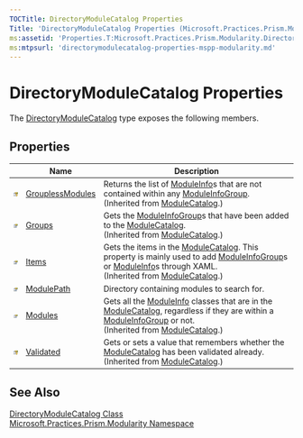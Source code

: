 ```yaml
---
TOCTitle: DirectoryModuleCatalog Properties
Title: 'DirectoryModuleCatalog Properties (Microsoft.Practices.Prism.Modularity)'
ms:assetid: 'Properties.T:Microsoft.Practices.Prism.Modularity.DirectoryModuleCatalog'
ms:mtpsurl: 'directorymodulecatalog-properties-mspp-modularity.md'
---
```



# DirectoryModuleCatalog Properties

The [DirectoryModuleCatalog](/patterns-practices/reference/directorymodulecatalog-class-mspp-modularity) type exposes the following members.

## Properties


<table>
<thead>
<tr class="header">
<th> </th>
<th>Name</th>
<th>Description</th>
</tr>
</thead>
<tbody>
<tr class="odd">
<td><img src="/patterns-practices/reference/images/protproperty.gif" alt="Protected property"/></td>
<td><a href="/patterns-practices/reference/modulecatalog-grouplessmodules-property-mspp-modularity" data-raw-source="[GrouplessModules](/patterns-practices/reference/modulecatalog-grouplessmodules-property-mspp-modularity)">GrouplessModules</a></td>
<td><div class="summary">
Returns the list of <a href="/patterns-practices/reference/moduleinfo-class-mspp-modularity" data-raw-source="[ModuleInfo](/patterns-practices/reference/moduleinfo-class-mspp-modularity)">ModuleInfo</a>s that are not contained within any <a href="/patterns-practices/reference/moduleinfogroup-class-mspp-modularity" data-raw-source="[ModuleInfoGroup](/patterns-practices/reference/moduleinfogroup-class-mspp-modularity)">ModuleInfoGroup</a>.
</div>
(Inherited from <a href="/patterns-practices/reference/modulecatalog-class-mspp-modularity" data-raw-source="[ModuleCatalog](/patterns-practices/reference/modulecatalog-class-mspp-modularity)">ModuleCatalog</a>.)</td>
</tr>
<tr class="even">
<td><img src="/patterns-practices/reference/images/pubproperty.gif" alt="Public property"/></td>
<td><a href="/patterns-practices/reference/modulecatalog-groups-property-mspp-modularity" data-raw-source="[Groups](/patterns-practices/reference/modulecatalog-groups-property-mspp-modularity)">Groups</a></td>
<td><div class="summary">
Gets the <a href="/patterns-practices/reference/moduleinfogroup-class-mspp-modularity" data-raw-source="[ModuleInfoGroup](/patterns-practices/reference/moduleinfogroup-class-mspp-modularity)">ModuleInfoGroup</a>s that have been added to the <a href="/patterns-practices/reference/modulecatalog-class-mspp-modularity" data-raw-source="[ModuleCatalog](/patterns-practices/reference/modulecatalog-class-mspp-modularity)">ModuleCatalog</a>.
</div>
(Inherited from <a href="/patterns-practices/reference/modulecatalog-class-mspp-modularity" data-raw-source="[ModuleCatalog](/patterns-practices/reference/modulecatalog-class-mspp-modularity)">ModuleCatalog</a>.)</td>
</tr>
<tr class="odd">
<td><img src="/patterns-practices/reference/images/pubproperty.gif" alt="Public property"/></td>
<td><a href="/patterns-practices/reference/modulecatalog-items-property-mspp-modularity" data-raw-source="[Items](/patterns-practices/reference/modulecatalog-items-property-mspp-modularity)">Items</a></td>
<td><div class="summary">
Gets the items in the <a href="/patterns-practices/reference/modulecatalog-class-mspp-modularity" data-raw-source="[ModuleCatalog](/patterns-practices/reference/modulecatalog-class-mspp-modularity)">ModuleCatalog</a>. This property is mainly used to add <a href="/patterns-practices/reference/moduleinfogroup-class-mspp-modularity" data-raw-source="[ModuleInfoGroup](/patterns-practices/reference/moduleinfogroup-class-mspp-modularity)">ModuleInfoGroup</a>s or <a href="/patterns-practices/reference/moduleinfo-class-mspp-modularity" data-raw-source="[ModuleInfo](/patterns-practices/reference/moduleinfo-class-mspp-modularity)">ModuleInfo</a>s through XAML.
</div>
(Inherited from <a href="/patterns-practices/reference/modulecatalog-class-mspp-modularity" data-raw-source="[ModuleCatalog](/patterns-practices/reference/modulecatalog-class-mspp-modularity)">ModuleCatalog</a>.)</td>
</tr>
<tr class="even">
<td><img src="/patterns-practices/reference/images/pubproperty.gif" alt="Public property"/></td>
<td><a href="/patterns-practices/reference/directorymodulecatalog-modulepath-property-mspp-modularity" data-raw-source="[ModulePath](/patterns-practices/reference/directorymodulecatalog-modulepath-property-mspp-modularity)">ModulePath</a></td>
<td><div class="summary">
Directory containing modules to search for.
</div></td>
</tr>
<tr class="odd">
<td><img src="/patterns-practices/reference/images/pubproperty.gif" alt="Public property"/></td>
<td><a href="/patterns-practices/reference/modulecatalog-modules-property-mspp-modularity" data-raw-source="[Modules](/patterns-practices/reference/modulecatalog-modules-property-mspp-modularity)">Modules</a></td>
<td><div class="summary">
Gets all the <a href="/patterns-practices/reference/moduleinfo-class-mspp-modularity" data-raw-source="[ModuleInfo](/patterns-practices/reference/moduleinfo-class-mspp-modularity)">ModuleInfo</a> classes that are in the <a href="/patterns-practices/reference/modulecatalog-class-mspp-modularity" data-raw-source="[ModuleCatalog](/patterns-practices/reference/modulecatalog-class-mspp-modularity)">ModuleCatalog</a>, regardless if they are within a <a href="/patterns-practices/reference/moduleinfogroup-class-mspp-modularity" data-raw-source="[ModuleInfoGroup](/patterns-practices/reference/moduleinfogroup-class-mspp-modularity)">ModuleInfoGroup</a> or not.
</div>
(Inherited from <a href="/patterns-practices/reference/modulecatalog-class-mspp-modularity" data-raw-source="[ModuleCatalog](/patterns-practices/reference/modulecatalog-class-mspp-modularity)">ModuleCatalog</a>.)</td>
</tr>
<tr class="even">
<td><img src="/patterns-practices/reference/images/protproperty.gif" alt="Protected property"/></td>
<td><a href="/patterns-practices/reference/modulecatalog-validated-property-mspp-modularity" data-raw-source="[Validated](/patterns-practices/reference/modulecatalog-validated-property-mspp-modularity)">Validated</a></td>
<td><div class="summary">
Gets or sets a value that remembers whether the <a href="/patterns-practices/reference/modulecatalog-class-mspp-modularity" data-raw-source="[ModuleCatalog](/patterns-practices/reference/modulecatalog-class-mspp-modularity)">ModuleCatalog</a> has been validated already.
</div>
(Inherited from <a href="/patterns-practices/reference/modulecatalog-class-mspp-modularity" data-raw-source="[ModuleCatalog](/patterns-practices/reference/modulecatalog-class-mspp-modularity)">ModuleCatalog</a>.)</td>
</tr>
</tbody>
</table>

## See Also

[DirectoryModuleCatalog Class](/patterns-practices/reference/directorymodulecatalog-class-mspp-modularity)  
[Microsoft.Practices.Prism.Modularity Namespace](/patterns-practices/reference/mspp-modularity-namespace)  
